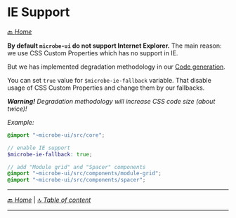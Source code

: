 # IE Support



[🔙 _Home_](./index.md)



**By default `microbe-ui` do not support Internet Explorer.** 
The main reason: we use CSS Custom Properties which has no support in IE.

But we has implemented degradation methodology in our [Code generation](./code-generation.md). 

You can set `true` value for `$microbe-ie-fallback` variable. That disable usage of CSS Custom Properties and change them by our fallbacks.

_**Warning!** Degradation methodology will increase CSS code size (about twice)!_

_Example:_

```scss
@import "~microbe-ui/src/core";

// enable IE support
$microbe-ie-fallback: true;

// add "Module grid" and "Spacer" components
@import "~microbe-ui/src/components/module-grid";
@import "~microbe-ui/src/components/spacer";
```


---

[🔙 _Home_](./index.md) | [🔝 _Table of content_](#ie-support)

---

